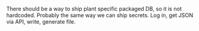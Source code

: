 There should be a way to ship plant specific packaged DB, so it is not hardcoded. Probably the same way we can ship secrets. Log in, get JSON via API, write, generate file.
    